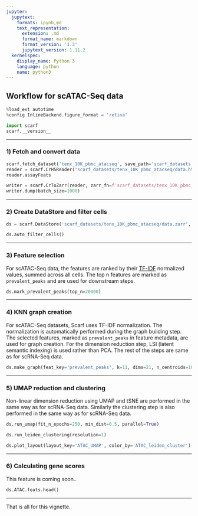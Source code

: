 ```yaml
---
jupyter:
  jupytext:
    formats: ipynb,md
    text_representation:
      extension: .md
      format_name: markdown
      format_version: '1.3'
      jupytext_version: 1.11.2
  kernelspec:
    display_name: Python 3
    language: python
    name: python3
---
```


## Workflow for scATAC-Seq data

```python
%load_ext autotime
%config InlineBackend.figure_format = 'retina'

import scarf
scarf.__version__
```

---
### 1) Fetch and convert data

```python
scarf.fetch_dataset('tenx_10K_pbmc_atacseq', save_path='scarf_datasets')
reader = scarf.CrH5Reader('scarf_datasets/tenx_10K_pbmc_atacseq/data.h5', 'atac')
reader.assayFeats
```

```python
writer = scarf.CrToZarr(reader, zarr_fn=f'scarf_datasets/tenx_10K_pbmc_atacseq/data.zarr', chunk_size=(1000, 2000))
writer.dump(batch_size=1000)
```

---
### 2) Create DataStore and filter cells

```python
ds = scarf.DataStore('scarf_datasets/tenx_10K_pbmc_atacseq/data.zarr', nthreads=4)
```

```python
ds.auto_filter_cells()
```

---
### 3) Feature selection

For scATAC-Seq data, the features are ranked by their [TF-IDF](https://en.wikipedia.org/wiki/Tf-idf) normalized values, summed across all cells. The top n features are marked as `prevalent_peaks` and are used for downstream steps.

```python
ds.mark_prevalent_peaks(top_n=20000)
```

---
### 4) KNN graph creation

For scATAC-Seq datasets, Scarf uses TF-IDF normalization. The normalization is automatically performed during the graph building step. The selected features, marked as `prevalent_peaks` in feature metadata, are used for graph creation. For the dimension reduction step, LSI (latent semantic indexing) is used rather than PCA. The rest of the steps are same as for scRNA-Seq data.

```python
ds.make_graph(feat_key='prevalent_peaks', k=11, dims=21, n_centroids=1000)
```

<!-- #region -->
---
### 5) UMAP reduction and clustering


Non-linear dimension reduction using UMAP and tSNE are performed in the same way as for scRNA-Seq data. Similarly the clustering step is also performed in the same way as for scRNA-Seq data.
<!-- #endregion -->

```python
ds.run_umap(fit_n_epochs=250, min_dist=0.5, parallel=True)
```

```python
ds.run_leiden_clustering(resolution=1)
```

```python
ds.plot_layout(layout_key='ATAC_UMAP', color_by='ATAC_leiden_cluster')
```

---
### 6) Calculating gene scores

This feature is coming soon..

```python
ds.ATAC.feats.head()
```

---
That is all for this vignette.
